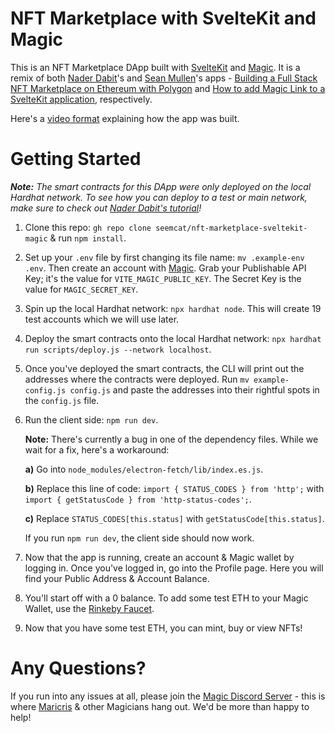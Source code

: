 # NFT Marketplace with SvelteKit and Magic
This is an NFT Marketplace DApp built with [SvelteKit](https://kit.svelte.dev/) and [Magic](https://magic.link/). It is a remix of both [Nader Dabit](https://twitter.com/dabit3)'s and [Sean Mullen](https://twitter.com/srmullen)'s apps - [Building a Full Stack NFT Marketplace on Ethereum with Polygon](https://dev.to/dabit3/building-scalable-full-stack-apps-on-ethereum-with-polygon-2cfb) and [How to add Magic Link to a SvelteKit application](https://magic.link/posts/magic-svelte#logging_into_the_application), respectively.

Here's a [video format](https://www.youtube.com/watch?v=GuJg3IHA1to) explaining how the app was built.

# Getting Started
***Note:** The smart contracts for this DApp were only deployed on the local Hardhat network. To see how you can deploy to a test or main network, make sure to check out [Nader Dabit's tutorial](https://dev.to/dabit3/building-scalable-full-stack-apps-on-ethereum-with-polygon-2cfb)!*

1. Clone this repo: `gh repo clone seemcat/nft-marketplace-sveltekit-magic` & run `npm install`.
2. Set up your `.env` file by first changing its file name: `mv .example-env .env`. Then create an account with [Magic](https://magic.link/). Grab your Publishable API Key; it's the value for `VITE_MAGIC_PUBLIC_KEY`. The Secret Key is the value for `MAGIC_SECRET_KEY`.
3. Spin up the local Hardhat network: `npx hardhat node`. This will create 19 test accounts which we will use later.
4. Deploy the smart contracts onto the local Hardhat network: `npx hardhat run scripts/deploy.js --network localhost`. 
5. Once you've deployed the smart contracts, the CLI will print out the addresses where the contracts were deployed. Run `mv example-config.js config.js` and paste the addresses into their rightful spots in the `config.js` file.
6. Run the client side: `npm run dev`.

   **Note:** There's currently a bug in one of the dependency files. While we wait for a fix, here's a workaround: 
   
   **a)** Go into `node_modules/electron-fetch/lib/index.es.js`. 
   
   **b)** Replace this line of code: `import { STATUS_CODES } from 'http';` with `import { getStatusCode } from 'http-status-codes';`. 
   
   **c)** Replace `STATUS_CODES[this.status]` with `getStatusCode[this.status]`.

   If you run `npm run dev`, the client side should now work.

7. Now that the app is running, create an account & Magic wallet by logging in. Once you've logged in, go into the Profile page. Here you will find your Public Address & Account Balance. 
7. You'll start off with a 0 balance. To add some test ETH to your Magic Wallet, use the [Rinkeby Faucet](https://www.rinkeby.io/#faucet).
8. Now that you have some test ETH, you can mint, buy or view NFTs!

# Any Questions?
If you run into any issues at all, please join the [Magic Discord Server](https://discord.gg/magiclabs) - this is where [Maricris](https://twitter.com/seemcat) & other Magicians hang out. We'd be more than happy to help!